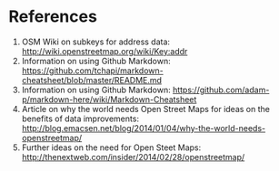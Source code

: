 # References
1. OSM Wiki on subkeys for address data: http://wiki.openstreetmap.org/wiki/Key:addr
2. Information on using Github Markdown: https://github.com/tchapi/markdown-cheatsheet/blob/master/README.md
3. Information on using Github Markdown: https://github.com/adam-p/markdown-here/wiki/Markdown-Cheatsheet
4. Article on why the world needs Open Street Maps for ideas on the benefits of data improvements: http://blog.emacsen.net/blog/2014/01/04/why-the-world-needs-openstreetmap/
5. Further ideas on the need for Open Steet Maps: http://thenextweb.com/insider/2014/02/28/openstreetmap/

